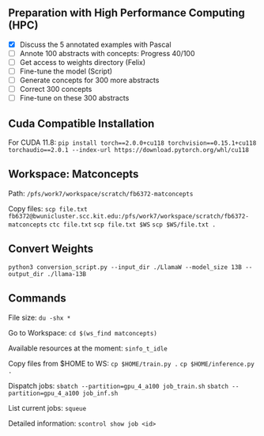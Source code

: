 ## Preparation with High Performance Computing (HPC)

- [x] Discuss the 5 annotated examples with Pascal
- [ ] Annote 100 abstracts with concepts: Progress 40/100
- [ ] Get access to weights directory (Felix)
- [ ] Fine-tune the model (Script)
- [ ] Generate concepts for 300 more abstracts
- [ ] Correct 300 concepts
- [ ] Fine-tune on these 300 abstracts

## Cuda Compatible Installation

For CUDA 11.8:
`pip install torch==2.0.0+cu118 torchvision==0.15.1+cu118 torchaudio==2.0.1 --index-url https://download.pytorch.org/whl/cu118`

## Workspace: Matconcepts

Path:
`/pfs/work7/workspace/scratch/fb6372-matconcepts`

Copy files:
`scp file.txt fb6372@bwunicluster.scc.kit.edu:/pfs/work7/workspace/scratch/fb6372-matconcepts`
`ctc file.txt`
`scp file.txt $WS`
`scp $WS/file.txt .`

## Convert Weights

`python3 conversion_script.py --input_dir ./LlamaW --model_size 13B --output_dir ./llama-13B`

## Commands

File size:
`du -shx *`

Go to Workspace:
`cd $(ws_find matconcepts)`

Available resources at the moment:
`sinfo_t_idle`

Copy files from $HOME to WS:
`cp $HOME/train.py .`
`cp $HOME/inference.py .`

Dispatch jobs:
`sbatch --partition=gpu_4_a100 job_train.sh`
`sbatch --partition=gpu_4_a100 job_inf.sh`

List current jobs:
`squeue`

Detailed information:
`scontrol show job <id>`
